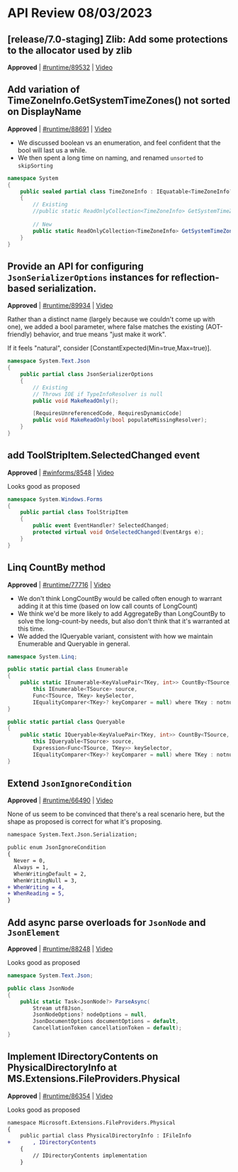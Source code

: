 # API Review 08/03/2023

## [release/7.0-staging] Zlib: Add some protections to the allocator used by zlib

**Approved** | [#runtime/89532](https://github.com/dotnet/runtime/pull/89532) | [Video](https://www.youtube.com/watch?v=S57A79jybvs&t=0h0m0s)

## Add variation of TimeZoneInfo.GetSystemTimeZones() not sorted on DisplayName

**Approved** | [#runtime/88691](https://github.com/dotnet/runtime/issues/88691#issuecomment-1664370733) | [Video](https://www.youtube.com/watch?v=S57A79jybvs&t=0h0m52s)

* We discussed boolean vs an enumeration, and feel confident that the bool will last us a while.
* We then spent a long time on naming, and renamed `unsorted` to `skipSorting`

```C#
namespace System
{
    public sealed partial class TimeZoneInfo : IEquatable<TimeZoneInfo?>, ISerializable, IDeserializationCallback
    {
        // Existing
        //public static ReadOnlyCollection<TimeZoneInfo> GetSystemTimeZones();
        
        // New
        public static ReadOnlyCollection<TimeZoneInfo> GetSystemTimeZones(bool skipSorting);
    }
}
```
## Provide an API for configuring `JsonSerializerOptions` instances for reflection-based serialization.

**Approved** | [#runtime/89934](https://github.com/dotnet/runtime/issues/89934#issuecomment-1664399971) | [Video](https://www.youtube.com/watch?v=S57A79jybvs&t=0h27m54s)

Rather than a distinct name (largely because we couldn't come up with one), we added a bool parameter, where false matches the existing (AOT-friendly) behavior, and true means "just make it work".

If it feels "natural", consider [ConstantExpected(Min=true,Max=true)].

```C#
namespace System.Text.Json
{
    public partial class JsonSerializerOptions
    {
        // Existing
        // Throws IOE if TypeInfoResolver is null
        public void MakeReadOnly();

        [RequiresUnreferencedCode, RequiresDynamicCode]
        public void MakeReadOnly(bool populateMissingResolver);
    }  
}
```
## add ToolStripItem.SelectedChanged event

**Approved** | [#winforms/8548](https://github.com/dotnet/winforms/issues/8548#issuecomment-1664409644) | [Video](https://www.youtube.com/watch?v=S57A79jybvs&t=0h51m3s)

Looks good as proposed

```C#
namespace System.Windows.Forms
{
    public partial class ToolStripItem
    {
        public event EventHandler? SelectedChanged;
        protected virtual void OnSelectedChanged(EventArgs e);
    }
}
```
## Linq CountBy method

**Approved** | [#runtime/77716](https://github.com/dotnet/runtime/issues/77716#issuecomment-1664448577) | [Video](https://www.youtube.com/watch?v=S57A79jybvs&t=0h57m32s)

* We don't think LongCountBy would be called often enough to warrant adding it at this time (based on low call counts of LongCount)
* We think we'd be more likely to add AggregateBy than LongCountBy to solve the long-count-by needs, but also don't think that it's warranted at this time.
* We added the IQueryable variant, consistent with how we maintain Enumerable and Queryable in general.

```C#
namespace System.Linq;

public static partial class Enumerable
{
    public static IEnumerable<KeyValuePair<TKey, int>> CountBy<TSource, TKey>(
        this IEnumerable<TSource> source,
        Func<TSource, TKey> keySelector,
        IEqualityComparer<TKey>? keyComparer = null) where TKey : notnull;
}

public static partial class Queryable
{
    public static IQueryable<KeyValuePair<TKey, int>> CountBy<TSource, TKey>(
        this IQueryable<TSource> source,
        Expression<Func<TSource, TKey>> keySelector,
        IEqualityComparer<TKey>? keyComparer = null) where TKey : notnull;
}
```
## Extend `JsonIgnoreCondition`

**Approved** | [#runtime/66490](https://github.com/dotnet/runtime/issues/66490#issuecomment-1664470166) | [Video](https://www.youtube.com/watch?v=S57A79jybvs&t=1h27m44s)

None of us seem to be convinced that there's a real scenario here, but the shape as proposed is correct for what it's proposing.

```diff
namespace System.Text.Json.Serialization;

public enum JsonIgnoreCondition
{
  Never = 0,
  Always = 1,
  WhenWritingDefault = 2,
  WhenWritingNull = 3,
+ WhenWriting = 4,
+ WhenReading = 5,
}
```
## Add async parse overloads for `JsonNode` and `JsonElement`

**Approved** | [#runtime/88248](https://github.com/dotnet/runtime/issues/88248#issuecomment-1664473873) | [Video](https://www.youtube.com/watch?v=S57A79jybvs&t=1h44m45s)

Looks good as proposed

```C#
namespace System.Text.Json;

public class JsonNode
{
    public static Task<JsonNode?> ParseAsync(
        Stream utf8Json,
        JsonNodeOptions? nodeOptions = null,
        JsonDocumentOptions documentOptions = default,
        CancellationToken cancellationToken = default);
}
```
## Implement IDirectoryContents on PhysicalDirectoryInfo at MS.Extensions.FileProviders.Physical

**Approved** | [#runtime/86354](https://github.com/dotnet/runtime/issues/86354#issuecomment-1664476920) | [Video](https://www.youtube.com/watch?v=S57A79jybvs&t=1h47m53s)

Looks good as proposed

```diff
namespace Microsoft.Extensions.FileProviders.Physical
{
    public partial class PhysicalDirectoryInfo : IFileInfo
+       , IDirectoryContents  
    {
        // IDirectoryContents implementation
    }
```

